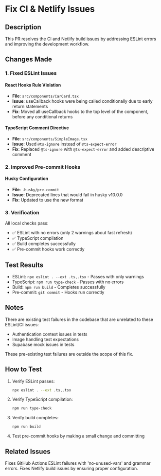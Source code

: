 # Fix CI & Netlify Issues

## Description

This PR resolves the CI and Netlify build issues by addressing ESLint errors and improving the development workflow.

## Changes Made

### 1. Fixed ESLint Issues

#### React Hooks Rule Violation

- **File**: `src/components/CarCard.tsx`
- **Issue**: useCallback hooks were being called conditionally due to early return statements
- **Fix**: Moved all useCallback hooks to the top level of the component, before any conditional returns

#### TypeScript Comment Directive

- **File**: `src/components/SimpleImage.tsx`
- **Issue**: Used `@ts-ignore` instead of `@ts-expect-error`
- **Fix**: Replaced `@ts-ignore` with `@ts-expect-error` and added descriptive comment

### 2. Improved Pre-commit Hooks

#### Husky Configuration

- **File**: `.husky/pre-commit`
- **Issue**: Deprecated lines that would fail in husky v10.0.0
- **Fix**: Updated to use the new format

### 3. Verification

All local checks pass:

- ✅ ESLint with no errors (only 2 warnings about fast refresh)
- ✅ TypeScript compilation
- ✅ Build completes successfully
- ✅ Pre-commit hooks work correctly

## Test Results

- ESLint: `npx eslint . --ext .ts,.tsx` - Passes with only warnings
- TypeScript: `npm run type-check` - Passes with no errors
- Build: `npm run build` - Completes successfully
- Pre-commit: `git commit` - Hooks run correctly

## Notes

There are existing test failures in the codebase that are unrelated to these ESLint/CI issues:

- Authentication context issues in tests
- Image handling test expectations
- Supabase mock issues in tests

These pre-existing test failures are outside the scope of this fix.

## How to Test

1. Verify ESLint passes:

   ```bash
   npx eslint . --ext .ts,.tsx
   ```

2. Verify TypeScript compilation:

   ```bash
   npm run type-check
   ```

3. Verify build completes:

   ```bash
   npm run build
   ```

4. Test pre-commit hooks by making a small change and committing

## Related Issues

Fixes GitHub Actions ESLint failures with 'no-unused-vars' and grammar errors.
Fixes Netlify build issues by ensuring proper configuration.
